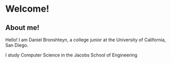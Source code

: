 # Welcome!

## About me!

Hello! I am Daniel Bronshteyn, a college junior at the University of California, San Diego.

I study Computer Science in the Jacobs School of Engineering

